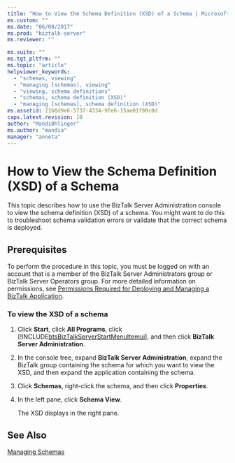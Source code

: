 ```yaml
---
title: "How to View the Schema Definition (XSD) of a Schema | Microsoft Docs"
ms.custom: ""
ms.date: "06/08/2017"
ms.prod: "biztalk-server"
ms.reviewer: ""

ms.suite: ""
ms.tgt_pltfrm: ""
ms.topic: "article"
helpviewer_keywords: 
  - "schemas, viewing"
  - "managing [schemas], viewing"
  - "viewing, schema definitions"
  - "schemas, schema definition (XSD)"
  - "managing [schemas], schema definition (XSD)"
ms.assetid: 21b6d9e6-5737-4334-9fe6-15ae01f90c0d
caps.latest.revision: 10
author: "MandiOhlinger"
ms.author: "mandia"
manager: "anneta"
---
```

# How to View the Schema Definition (XSD) of a Schema
This topic describes how to use the BizTalk Server Administration console to view the schema definition (XSD) of a schema. You might want to do this to troubleshoot schema validation errors or validate that the correct schema is deployed.  
  
## Prerequisites  
 To perform the procedure in this topic, you must be logged on with an account that is a member of the BizTalk Server Administrators group or BizTalk Server Operators group. For more detailed information on permissions, see [Permissions Required for Deploying and Managing a BizTalk Application](../core/permissions-required-for-deploying-and-managing-a-biztalk-application.md).  
  
### To view the XSD of a schema  
  
1. Click **Start**, click **All Programs**, click [!INCLUDE[btsBizTalkServerStartMenuItemui](../includes/btsbiztalkserverstartmenuitemui-md.md)], and then click **BizTalk Server Administration**.  
  
2. In the console tree, expand **BizTalk Server Administration**, expand the BizTalk group containing the schema for which you want to view the XSD, and then expand the application containing the schema.  
  
3. Click **Schemas**, right-click the schema, and then click **Properties**.  
  
4. In the left pane, click **Schema View**.  
  
    The XSD displays in the right pane.  
  
## See Also  
 [Managing Schemas](../core/managing-schemas.md)
